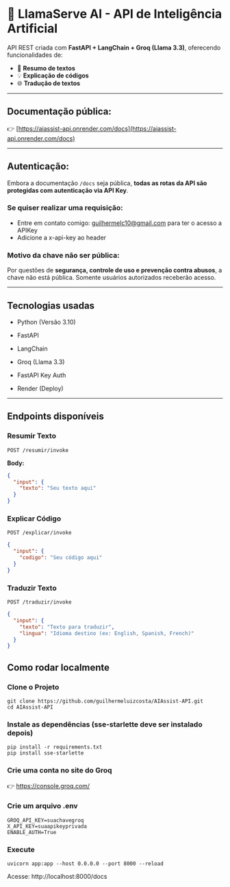 # 🦙 LlamaServe AI - API de Inteligência Artificial

API REST criada com **FastAPI + LangChain + Groq (Llama 3.3)**, oferecendo funcionalidades de:

- 📝 **Resumo de textos**
- 💡 **Explicação de códigos**
- 🌐 **Tradução de textos**

---

## **Documentação pública:**

👉 [https://aiassist-api.onrender.com/docs](https://aiassist-api.onrender.com/docs)

---

## **Autenticação:**

Embora a documentação `/docs` seja pública, **todas as rotas da API são protegidas com autenticação via API Key**.

### Se quiser realizar uma requisição:
- Entre em contato comigo: guilhermelc10@gmail.com para ter o acesso a APIKey
- Adicione a x-api-key ao header


###  Motivo da chave não ser pública:
Por questões de **segurança, controle de uso e prevenção contra abusos**, a chave não está pública. Somente usuários autorizados receberão acesso.

---
## **Tecnologias usadas**
- Python (Versão 3.10)

- FastAPI

- LangChain

- Groq (Llama 3.3)

- FastAPI Key Auth

- Render (Deploy)
---
##  **Endpoints disponíveis**

### Resumir Texto
`POST /resumir/invoke`

**Body:**
```json
{
  "input": {
    "texto": "Seu texto aqui"
  }
}
```

### Explicar Código
`POST /explicar/invoke`
```json
{
  "input": {
    "codigo": "Seu código aqui"
  }
}
```
### Traduzir Texto
`POST /traduzir/invoke`
```json
{
  "input": {
    "texto": "Texto para traduzir",
    "lingua": "Idioma destino (ex: English, Spanish, French)"
  }
}
```

## **Como rodar localmente**

### Clone o Projeto
```
git clone https://github.com/guilhermeluizcosta/AIAssist-API.git
cd AIAssist-API
```
### Instale as dependências (sse-starlette deve ser instalado depois)
```
pip install -r requirements.txt
pip install sse-starlette
```
### Crie uma conta no site do Groq
👉 https://console.groq.com/

### Crie um arquivo .env
```
GROQ_API_KEY=suachavegroq
X_API_KEY=suaapikeyprivada
ENABLE_AUTH=True
```
### Execute
```
uvicorn app:app --host 0.0.0.0 --port 8000 --reload
```
Acesse: http://localhost:8000/docs








